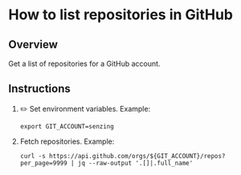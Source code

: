 # How to list repositories in GitHub

## Overview

Get a list of repositories for a GitHub account.

## Instructions

1. :pencil2: Set environment variables. Example:

    ```console
    export GIT_ACCOUNT=senzing
    ```

1. Fetch repositories.  Example:

    ```console
    curl -s https://api.github.com/orgs/${GIT_ACCOUNT}/repos?per_page=9999 | jq --raw-output '.[]|.full_name'
    ```
